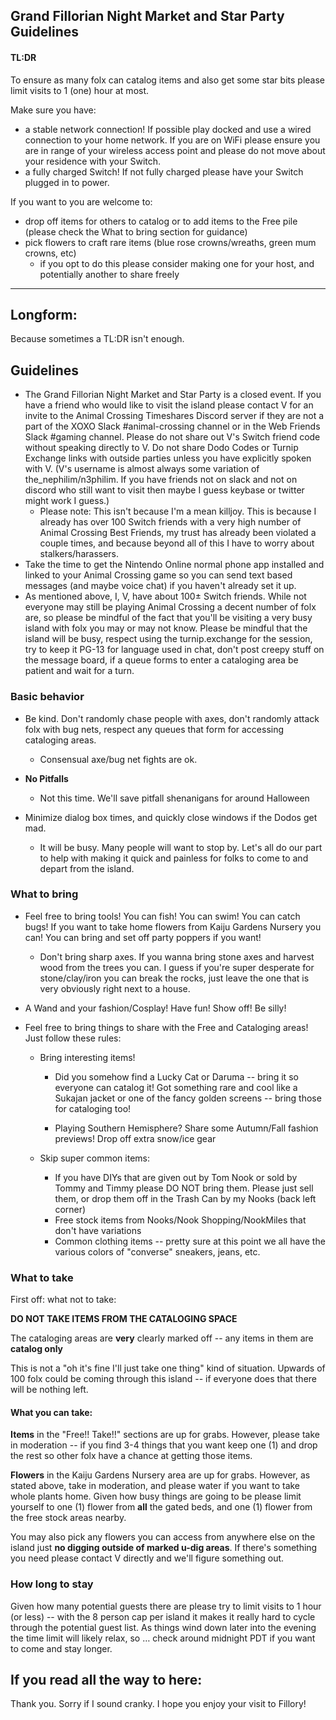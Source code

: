 ## Grand Fillorian Night Market and Star Party Guidelines

#### TL:DR

To ensure as many folx can catalog items and also get some star bits please limit visits to 1 (one) hour at most.
  
Make sure you have:   
* a stable network connection! If possible play docked and use a wired connection to your home network. If you are on WiFi please ensure you are in range of your wireless access point and please do not move about your residence with your Switch.       
* a fully charged Switch! If not fully charged please have your Switch plugged in to power.
      
If you want to you are welcome to:
* drop off items for others to catalog or to add items to the Free pile (please check the What to bring section for guidance)
* pick flowers to craft rare items (blue rose crowns/wreaths, green mum crowns, etc)
  * if you opt to do this please consider making one for your host, and potentially another to share freely

---  

## Longform:
Because sometimes a TL:DR isn't enough.

## Guidelines
* The Grand Fillorian Night Market and Star Party is a closed event. If you have a friend who would like to visit the island please contact V for an invite to the Animal Crossing Timeshares Discord server if they are not a part of the XOXO Slack #animal-crossing channel or in the Web Friends Slack #gaming channel. Please do not share out V's Switch friend code without speaking directly to V. Do not share Dodo Codes or Turnip Exchange links with outside parties unless you have explicitly spoken with V. (V's username is almost always some variation of the_nephilim/n3philim. If you have friends not on slack and not on discord who still want to visit then maybe I guess keybase or twitter might work I guess.)
  * Please note: This isn't because I'm a mean killjoy. This is because I already has over 100 Switch friends with a very high number of Animal Crossing Best Friends, my trust has already been violated a couple times, and because beyond all of this I have to worry about stalkers/harassers.
* Take the time to get the Nintendo Online normal phone app installed and linked to your Animal Crossing game so you can send text based messages (and maybe voice chat) if you haven't already set it up.
* As mentioned above, I, V, have about 100± Switch friends. While not everyone may still be playing Animal Crossing a decent number of folx are, so please be mindful of the fact that you'll be visiting a very busy island with folx you may or may not know. Please be mindful that the island will be busy, respect using the turnip.exchange for the session, try to keep it PG-13 for language used in chat, don't post creepy stuff on the message board, if a queue forms to enter a cataloging area be patient and wait for a turn.

### Basic behavior
* Be kind. Don't randomly chase people with axes, don't randomly attack folx with bug nets, respect any queues that form for accessing cataloging areas. 

  * Consensual axe/bug net fights are ok.

* **No Pitfalls**

  * Not this time. We'll save pitfall shenanigans for around Halloween

* Minimize dialog box times, and quickly close windows if the Dodos get mad.

  * It will be busy. Many people will want to stop by. Let's all do our part to help with making it quick and painless for folks to come to and depart from the island.

### What to bring
* Feel free to bring tools! You can fish! You can swim! You can catch bugs! If you want to take home flowers from Kaiju Gardens Nursery you can! You can bring and set off party poppers if you want!

  * Don't bring sharp axes. If you wanna bring stone axes and harvest wood from the trees you can. I guess if you're super desperate for stone/clay/iron you can break the rocks, just leave the one that is very obviously right next to a house.

* A Wand and your fashion/Cosplay! Have fun! Show off! Be silly!

* Feel free to bring things to share with the Free and Cataloging areas! Just follow these rules:

  * Bring interesting items!

    * Did you somehow find a Lucky Cat or Daruma --  bring it so everyone can catalog it! Got something rare and cool like a Sukajan jacket or one of the fancy golden screens -- bring those for cataloging too!

    * Playing Southern Hemisphere? Share some Autumn/Fall fashion previews! Drop off extra snow/ice gear

  * Skip super common items:
    * If you have DIYs that are given out by Tom Nook or sold by Tommy and Timmy please DO NOT bring them. Please just sell them, or drop them off in the Trash Can by my Nooks (back left corner)
    * Free stock items from Nooks/Nook Shopping/NookMiles that don't have variations
    * Common clothing items -- pretty sure at this point we all have the various colors of "converse" sneakers, jeans, etc.

### What to take

First off: what not to take:

**DO NOT TAKE ITEMS FROM THE CATALOGING SPACE**

The cataloging areas are **very** clearly marked off -- any items in them are **catalog only**

This is not a "oh it's fine I'll just take one thing" kind of situation. Upwards of 100 folx could be coming through this island -- if everyone does that there will be nothing left.

#### What you can take:

**Items** in the "Free!! Take!!" sections are up for grabs. However, please take in moderation -- if you find 3-4 things that you want keep one (1) and drop the rest so other folx have a chance at getting those items.

**Flowers** in the Kaiju Gardens Nursery area are up for grabs. However, as stated above, take in moderation, and please water if you want to take whole plants home. Given how busy things are going to be please limit yourself to one (1) flower from **all** the gated beds, and one (1) flower from the free stock areas nearby.

You may also pick any flowers you can access from anywhere else on the island just **no digging outside of marked u-dig areas**. If there's something you need please contact V directly and we'll figure something out.

### How long to stay

Given how many potential guests there are please try to limit visits to 1 hour (or less) -- with the 8 person cap per island it makes it really hard to cycle through the potential guest list. As things wind down later into the evening the time limit will likely relax, so … check around midnight PDT if you want to come and stay longer.

## If you read all the way to here:

Thank you. Sorry if I sound cranky. I hope you enjoy your visit to Fillory!
